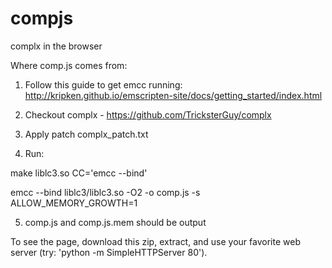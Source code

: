 # compjs
complx in the browser

Where comp.js comes from:

1. Follow this guide to get emcc running: http://kripken.github.io/emscripten-site/docs/getting_started/index.html

2. Checkout complx - https://github.com/TricksterGuy/complx

3. Apply patch complx_patch.txt

4. Run:
  
  make liblc3.so CC='emcc --bind'
  
  emcc --bind liblc3/liblc3.so -O2 -o comp.js -s ALLOW_MEMORY_GROWTH=1

5. comp.js and comp.js.mem should be output

To see the page, download this zip, extract, and use your favorite web server (try: 'python -m SimpleHTTPServer 80').
